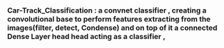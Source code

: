 ### Car-Track_Classification : a convnet classifier , creating a convolutional base to perform features extracting from the images(filter, detect, Condense) and on top of it a connected Dense Layer head head acting as a classifier , 
